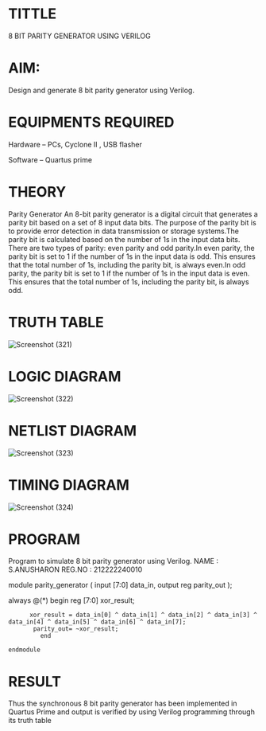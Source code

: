 # TITTLE
8 BIT PARITY GENERATOR USING VERILOG


# AIM:

Design and generate 8 bit parity generator using Verilog.

# EQUIPMENTS REQUIRED

Hardware – PCs, Cyclone II , USB flasher

Software – Quartus prime

# THEORY

Parity Generator
An 8-bit parity generator is a digital circuit that generates a parity bit based on a set of 8 input data bits. The purpose of the parity bit is to provide error detection in data transmission or storage systems.The parity bit is calculated based on the number of 1s in the input data bits. There are two types of parity: even parity and odd parity.In even parity, the parity bit is set to 1 if the number of 1s in the input data is odd. This ensures that the total number of 1s, including the parity bit, is always even.In odd parity, the parity bit is set to 1 if the number of 1s in the input data is even. This ensures that the total number of 1s, including the parity bit, is always odd.


# TRUTH TABLE

![Screenshot (321)](https://github.com/Anusharonselva/Simulation-project--Digital-Electronics/assets/119405600/5a870740-2dbc-48fb-862b-b2c3e5542c7d)


# LOGIC DIAGRAM

![Screenshot (322)](https://github.com/Anusharonselva/Simulation-project--Digital-Electronics/assets/119405600/d414289b-cd58-4e35-8e39-6af42ddcf55a)


# NETLIST DIAGRAM

![Screenshot (323)](https://github.com/Anusharonselva/Simulation-project--Digital-Electronics/assets/119405600/3ef73b2c-b07f-4508-934a-f05964294706)

# TIMING DIAGRAM

![Screenshot (324)](https://github.com/Anusharonselva/Simulation-project--Digital-Electronics/assets/119405600/58fb7048-00e6-4f2e-8c03-33210b1a8b8a)

# PROGRAM
 Program to simulate 8 bit parity generator using Verilog.
 NAME : S.ANUSHARON
 REG.NO : 212222240010


 module parity_generator (
       input [7:0] data_in,
       output reg parity_out
   );



   always @(*) 
        begin
           reg [7:0] xor_result;
  
          xor_result = data_in[0] ^ data_in[1] ^ data_in[2] ^ data_in[3] ^ data_in[4] ^ data_in[5] ^ data_in[6] ^ data_in[7];
           parity_out= ~xor_result;
             end

    endmodule

# RESULT
Thus the synchronous 8 bit parity generator has been implemented in Quartus Prime and output is verified by using Verilog programming through its truth table
